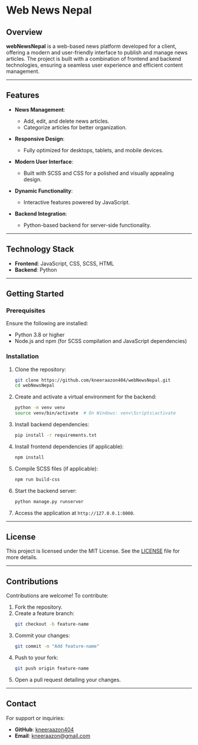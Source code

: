 # Web News Nepal  

## Overview  

**webNewsNepal** is a web-based news platform developed for a client, offering a modern and user-friendly interface to publish and manage news articles. The project is built with a combination of frontend and backend technologies, ensuring a seamless user experience and efficient content management.  

---

## Features  

- **News Management**:  
  - Add, edit, and delete news articles.  
  - Categorize articles for better organization.  

- **Responsive Design**:  
  - Fully optimized for desktops, tablets, and mobile devices.  

- **Modern User Interface**:  
  - Built with SCSS and CSS for a polished and visually appealing design.  

- **Dynamic Functionality**:  
  - Interactive features powered by JavaScript.  

- **Backend Integration**:  
  - Python-based backend for server-side functionality.  

---

## Technology Stack  

- **Frontend**: JavaScript, CSS, SCSS, HTML  
- **Backend**: Python  

---

## Getting Started  

### Prerequisites  

Ensure the following are installed:  
- Python 3.8 or higher  
- Node.js and npm (for SCSS compilation and JavaScript dependencies)  

### Installation  

1. Clone the repository:  
   ```bash  
   git clone https://github.com/kneeraazon404/webNewsNepal.git  
   cd webNewsNepal  
   ```  

2. Create and activate a virtual environment for the backend:  
   ```bash  
   python -m venv venv  
   source venv/bin/activate  # On Windows: venv\Scripts\activate  
   ```  

3. Install backend dependencies:  
   ```bash  
   pip install -r requirements.txt  
   ```  

4. Install frontend dependencies (if applicable):  
   ```bash  
   npm install  
   ```  

5. Compile SCSS files (if applicable):  
   ```bash  
   npm run build-css  
   ```  

6. Start the backend server:  
   ```bash  
   python manage.py runserver  
   ```  

7. Access the application at `http://127.0.0.1:8000`.  

---

## License  

This project is licensed under the MIT License. See the [LICENSE](LICENSE) file for more details.  

---

## Contributions  

Contributions are welcome! To contribute:  

1. Fork the repository.  
2. Create a feature branch:  
   ```bash  
   git checkout -b feature-name  
   ```  
3. Commit your changes:  
   ```bash  
   git commit -m "Add feature-name"  
   ```  
4. Push to your fork:  
   ```bash  
   git push origin feature-name  
   ```  
5. Open a pull request detailing your changes.  

---

## Contact  

For support or inquiries:  
- **GitHub**: [kneeraazon404](https://github.com/kneeraazon404)  
- **Email**: kneeraazon@gmail.com  
